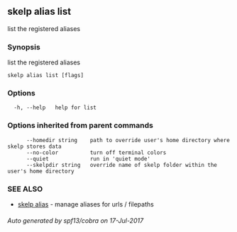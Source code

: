 ## skelp alias list

list the registered aliases

### Synopsis


list the registered aliases

```
skelp alias list [flags]
```

### Options

```
  -h, --help   help for list
```

### Options inherited from parent commands

```
      --homedir string    path to override user's home directory where skelp stores data
      --no-color          turn off terminal colors
      --quiet             run in 'quiet mode'
      --skelpdir string   override name of skelp folder within the user's home directory
```

### SEE ALSO
* [skelp alias](skelp_alias.md)	 - manage aliases for urls / filepaths

###### Auto generated by spf13/cobra on 17-Jul-2017
